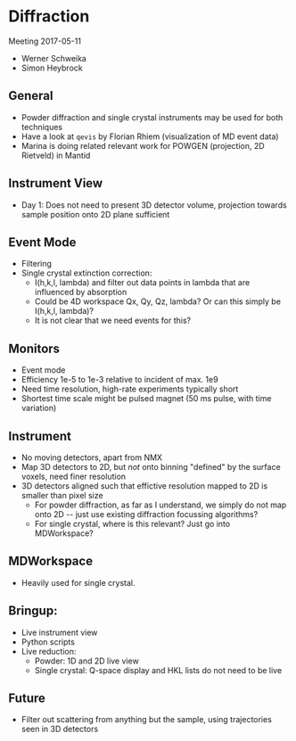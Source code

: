 # Diffraction

Meeting 2017-05-11
- Werner Schweika
- Simon Heybrock

## General

- Powder diffraction and single crystal instruments may be used for both techniques
- Have a look at `qevis` by Florian Rhiem (visualization of MD event data)
- Marina is doing related relevant work for POWGEN (projection, 2D Rietveld) in Mantid

## Instrument View

- Day 1: Does not need to present 3D detector volume, projection towards sample position onto 2D plane sufficient

## Event Mode

- Filtering
- Single crystal extinction correction:
  - I(h,k,l, lambda) and filter out data points in lambda that are influenced by absorption
  - Could be 4D workspace Qx, Qy, Qz, lambda? Or can this simply be I(h,k,l, lambda)?
  - It is not clear that we need events for this?
  
## Monitors

- Event mode
- Efficiency 1e-5 to 1e-3 relative to incident of max. 1e9
- Need time resolution, high-rate experiments typically short
- Shortest time scale might be pulsed magnet (50 ms pulse, with time variation)
  
## Instrument

- No moving detectors, apart from NMX
- Map 3D detectors to 2D, but *not* onto binning "defined" by the surface voxels, need finer resolution
- 3D detectors aligned such that effictive resolution mapped to 2D is smaller than pixel size
  - For powder diffraction, as far as I understand, we simply do not map onto 2D -- just use existing diffraction focussing algorithms?
  - For single crystal, where is this relevant? Just go into MDWorkspace?

## MDWorkspace

- Heavily used for single crystal.

## Bringup:

- Live instrument view
- Python scripts
- Live reduction:
  - Powder: 1D and 2D live view
  - Single crystal: Q-space display and HKL lists do not need to be live
    
## Future

- Filter out scattering from anything but the sample, using trajectories seen in 3D detectors
